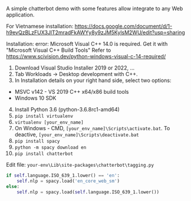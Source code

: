 A simple chatterbot demo with some features allow integrate to any Web application.

For Vietnamese installation: 
https://docs.google.com/document/d/1-h9evQzBLzFUX3JlT2mradFkAWYy8y9zJM5KylsM2WU/edit?usp=sharing

Installation:
error: Microsoft Visual C++ 14.0 is required. Get it with "Microsoft Visual C++ Build Tools"
Refer to https://www.scivision.dev/python-windows-visual-c-14-required/

1. Download Visual Studio Installer 2019 or 2022, ...
2. Tab Workloads -> Desktop development with C++.
3. In Installation details on your right hand side, select two options:
- MSVC v142 - VS 2019 C++ x64/x86 build tools
- Windows 10 SDK

4. Install Python 3.6 (python-3.6.8rc1-amd64)
5. ```pip install virtualenv```
6. ```virtualenv [your_env_name]```
7. On Windows - CMD, ```[your_env_name]\Scripts\activate.bat```. To deactive, ```[your_env_name]\Scripts\deactivate.bat```
8. ```pip install spacy```
9. ```python -m spacy download en```
10. ```pip install chatterbot```

Edit file: ```your-env\Lib\site-packages\chatterbot\tagging.py```

```python
if self.language.ISO_639_1.lower() == 'en':
    self.nlp = spacy.load('en_core_web_sm')
else:
    self.nlp = spacy.load(self.language.ISO_639_1.lower())
```